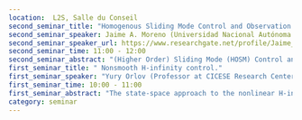 ```yaml
---
location:  L2S, Salle du Conseil
second_seminar_title: "Homogenous Sliding Mode Control and Observation."
second_seminar_speaker: Jaime A. Moreno (Universidad Nacional Autónoma de México (UNAM), Mexico City, Mexico)
second_seminar_speaker_url: https://www.researchgate.net/profile/Jaime_Moreno4
second_seminar_time: 11:00 - 12:00
second_seminar_abstract: "(Higher Order) Sliding Mode (HOSM) Control and Observation algorithms have become fundamental for robust control of uncertain systems, and the field has reached some level of maturity. For second and higher order sliding modes the homogeneity property has played an important role since its introduction by Arie Levant in the last decade: he takes advantage of the strong geometric properties of homogeneous systems to show (qualitatively) the convergence of HOSM algorithms and to obtain precision bounds. In this talk we stress the fact, that this property can be used to construct homogeneous Lyapunov functions for HOSM algorithms. They provide a more quantitative approach to assert stability, precision, convergence time, etc., and they can be used for the design of gains. Homogeneity serves also as a guide for developing new schemes. An overview of classical and new control and observation homogeneous schemes is presented. Some open problems in the field are also discussed."
first_seminar_title: " Nonsmooth H-infinity control."
first_seminar_speaker: "Yury Orlov (Professor at CICESE Research Center)"
first_seminar_time: 10:00 - 11:00
first_seminar_abstract: "The state-space approach to the nonlinear H-infinity  optimization is developed in the nonsmooth setting. Since the Hamilton-Jacobi partial differential equation, associated with the nonlinear L2-gain analysis, may not admit a continuously differentiable solution the present L2-gain analysis follows the line of reasoning where the corresponding Hamilton-Jacobi equation is viewed in the sense of Clarke proximal superdifferentials and it is required to be negative definite, i.e., to be in an inequality (rather than equation) form.  The resulting controller is associated with specific proximal solutions of the Hamilton-Jacobi-Isaacs partial differential inequalities and it is straightforwardly designed while solving the problem locally. The proposed approach is illustrated by applications to (orbital) stabilization of (possibly, underactuated) mechanical systems with dry friction. Recent advances are additonally discussed for adaptive H-infinity control of linear systems with uncertain parameters."
category: seminar
---
```

